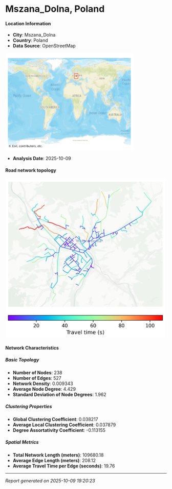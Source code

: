# Mszana_Dolna, Poland

#### Location Information

- **City**: Mszana_Dolna
- **Country**: Poland
- **Data Source**: OpenStreetMap
<img src="Mszana_Dolna_location.png" alt="Mszana_Dolna Location Map" width="400" />

- **Analysis Date**: 2025-10-09

#### Road network topology

<img src="Mszana_Dolna_network_map.png" alt="Mszana_Dolna Road Network Map" width="500"/>

#### Network Characteristics

##### Basic Topology

- **Number of Nodes**: 238
- **Number of Edges**: 527
- **Network Density**: 0.009343
- **Average Node Degree**: 4.429
- **Standard Deviation of Node Degrees**: 1.962

##### Clustering Properties

- **Global Clustering Coefficient**: 0.038217
- **Average Local Clustering Coefficient**: 0.037879
- **Degree Assortativity Coefficient**: -0.113155

##### Spatial Metrics

- **Total Network Length (meters)**: 109680.18
- **Average Edge Length (meters)**: 208.12
- **Average Travel Time per Edge (seconds)**: 19.76

---
*Report generated on 2025-10-09 19:20:23*
